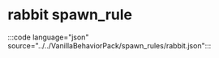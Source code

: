 # rabbit spawn_rule

:::code language="json" source="../../VanillaBehaviorPack/spawn_rules/rabbit.json":::